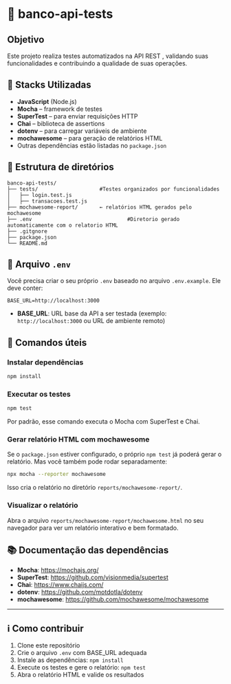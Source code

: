 # 🏦 banco-api-tests

## Objetivo  
Este projeto realiza  testes automatizados na API REST , validando suas funcionalidades e contribuindo a qualidade de suas operações.

## 🧰 Stacks Utilizadas  
- **JavaScript** (Node.js)  
- **Mocha** – framework de testes  
- **SuperTest** – para enviar requisições HTTP  
- **Chai** – biblioteca de assertions  
- **dotenv** – para carregar variáveis de ambiente  
- **mochawesome** – para geração de relatórios HTML  
- Outras dependências estão listadas no `package.json`

## 📁 Estrutura de diretórios  
```
banco-api-tests/
├── tests/                    #Testes organizados por funcionalidades
│   ├── login.test.js
│   ├── transacoes.test.js
├── mochawesome-report/       ← relatórios HTML gerados pelo mochawesome
├── .env                               #Diretorio gerado automaticamente com o relatorio HTML  
├── .gitgnore
├── package.json
└── README.md
```

## 🔧 Arquivo `.env`  
Você precisa criar o seu próprio `.env` baseado no arquivo `.env.example`. Ele deve conter:

```
BASE_URL=http://localhost:3000
```

- **BASE_URL**: URL base da API a ser testada (exemplo: `http://localhost:3000` ou URL de ambiente remoto)

## 🚀 Comandos úteis  

### Instalar dependências  
```bash
npm install
```

### Executar os testes  
```bash
npm test
```

Por padrão, esse comando executa o Mocha com SuperTest e Chai.

### Gerar relatório HTML com mochawesome  
Se o `package.json` estiver configurado, o próprio `npm test` já poderá gerar o relatório. Mas você também pode rodar separadamente:

```bash
npx mocha --reporter mochawesome
```

Isso cria o relatório no diretório `reports/mochawesome-report/`.

### Visualizar o relatório  
Abra o arquivo `reports/mochawesome-report/mochawesome.html` no seu navegador para ver um relatório interativo e bem formatado.

## 📚 Documentação das dependências  

- **Mocha**: https://mochajs.org/  
- **SuperTest**: https://github.com/visionmedia/supertest  
- **Chai**: https://www.chaijs.com/  
- **dotenv**: https://github.com/motdotla/dotenv  
- **mochawesome**: https://github.com/mochawesome/mochawesome  

---

## ℹ️ Como contribuir  
1. Clone este repositório  
2. Crie o arquivo `.env` com BASE_URL adequada  
3. Instale as dependências: `npm install`  
4. Execute os testes e gere o relatório: `npm test`  
5. Abra o relatório HTML e valide os resultados
